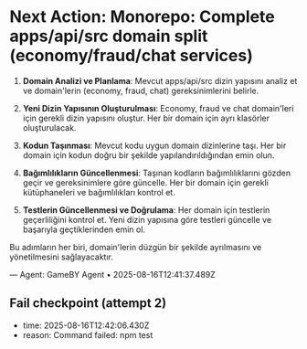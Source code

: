 # Next Action: Monorepo: Complete apps/api/src domain split (economy/fraud/chat services)

1. **Domain Analizi ve Planlama**: Mevcut apps/api/src dizin yapısını analiz et ve domain'lerin (economy, fraud, chat) gereksinimlerini belirle. 

2. **Yeni Dizin Yapısının Oluşturulması**: Economy, fraud ve chat domain'leri için gerekli dizin yapısını oluştur. Her bir domain için ayrı klasörler oluşturulacak.

3. **Kodun Taşınması**: Mevcut kodu uygun domain dizinlerine taşı. Her bir domain için kodun doğru bir şekilde yapılandırıldığından emin olun.

4. **Bağımlılıkların Güncellenmesi**: Taşınan kodların bağımlılıklarını gözden geçir ve gereksinimlere göre güncelle. Her bir domain için gerekli kütüphaneleri ve bağımlılıkları kontrol et.

5. **Testlerin Güncellenmesi ve Doğrulama**: Her domain için testlerin geçerliliğini kontrol et. Yeni dizin yapısına göre testleri güncelle ve başarıyla geçtiklerinden emin ol. 

Bu adımların her biri, domain'lerin düzgün bir şekilde ayrılmasını ve yönetilmesini sağlayacaktır.

— Agent: GameBY Agent • 2025-08-16T12:41:37.489Z


## Fail checkpoint (attempt 2)
- time: 2025-08-16T12:42:06.430Z
- reason: Command failed: npm test
